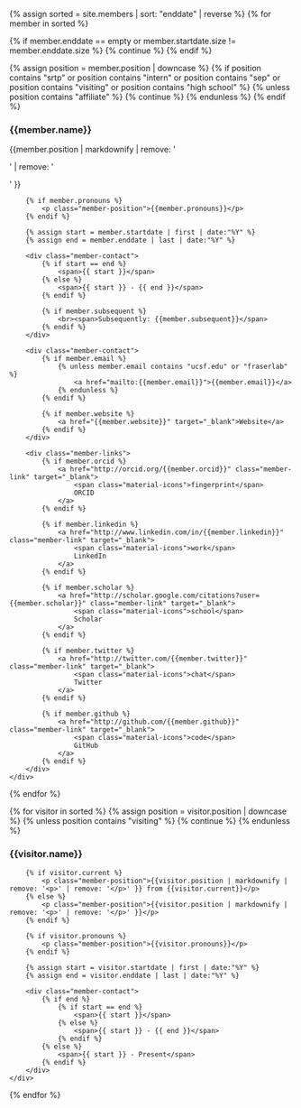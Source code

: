 {% assign sorted = site.members | sort: "enddate" | reverse %}
{% for member in sorted %}

{% if member.enddate == empty or member.startdate.size != member.enddate.size %}
{% continue %}
{% endif %}

{% assign position = member.position | downcase %}
{% if position contains "srtp" or position contains "intern" or position 
  contains "sep" or position contains "visiting"
  or position contains "high school" %}
{% unless position contains "affiliate" %}
{% continue %}
{% endunless %}
{% endif %}

<div id="{{member.name}}" class="member-item">
    <div class="member-info">
        <h3 class="member-name">{{member.name}}</h3>
        <p class="member-position">{{member.position | markdownify | remove: '<p>' | remove: '</p>' }}</p>
        
        {% if member.pronouns %}
            <p class="member-position">{{member.pronouns}}</p>
        {% endif %}
        
        {% assign start = member.startdate | first | date:"%Y" %}
        {% assign end = member.enddate | last | date:"%Y" %}
        
        <div class="member-contact">
            {% if start == end %}
                <span>{{ start }}</span>
            {% else %}
                <span>{{ start }} - {{ end }}</span>
            {% endif %}
            
            {% if member.subsequent %}
                <br><span>Subsequently: {{member.subsequent}}</span>
            {% endif %}
        </div>
        
        <div class="member-contact">
            {% if member.email %}
                {% unless member.email contains "ucsf.edu" or "fraserlab" %}
                    <a href="mailto:{{member.email}}">{{member.email}}</a>
                {% endunless %}
            {% endif %}
            
            {% if member.website %}
                <a href="{{member.website}}" target="_blank">Website</a>
            {% endif %}
        </div>
        
        <div class="member-links">
            {% if member.orcid %}
                <a href="http://orcid.org/{{member.orcid}}" class="member-link" target="_blank">
                    <span class="material-icons">fingerprint</span>
                    ORCID
                </a>
            {% endif %}
            
            {% if member.linkedin %}
                <a href="http://www.linkedin.com/in/{{member.linkedin}}" class="member-link" target="_blank">
                    <span class="material-icons">work</span>
                    LinkedIn
                </a>
            {% endif %}
            
            {% if member.scholar %}
                <a href="http://scholar.google.com/citations?user={{member.scholar}}" class="member-link" target="_blank">
                    <span class="material-icons">school</span>
                    Scholar
                </a>
            {% endif %}
            
            {% if member.twitter %}
                <a href="http://twitter.com/{{member.twitter}}" class="member-link" target="_blank">
                    <span class="material-icons">chat</span>
                    Twitter
                </a>
            {% endif %}
            
            {% if member.github %}
                <a href="http://github.com/{{member.github}}" class="member-link" target="_blank">
                    <span class="material-icons">code</span>
                    GitHub
                </a>
            {% endif %}
        </div>
    </div>
</div>
{% endfor %}

<!-- Visitors Section -->
{% for visitor in sorted %}
{% assign position = visitor.position | downcase %}
{% unless position contains "visiting" %}
{% continue %}
{% endunless %}

<div id="{{visitor.name}}" class="member-item">
    <div class="member-info">
        <h3 class="member-name">{{visitor.name}}</h3>
        
        {% if visitor.current %}
            <p class="member-position">{{visitor.position | markdownify | remove: '<p>' | remove: '</p>' }} from {{visitor.current}}</p>
        {% else %}
            <p class="member-position">{{visitor.position | markdownify | remove: '<p>' | remove: '</p>' }}</p>
        {% endif %}
        
        {% if visitor.pronouns %}
            <p class="member-position">{{visitor.pronouns}}</p>
        {% endif %}
        
        {% assign start = visitor.startdate | first | date:"%Y" %}
        {% assign end = visitor.enddate | last | date:"%Y" %}
        
        <div class="member-contact">
            {% if end %}
                {% if start == end %}
                    <span>{{ start }}</span>
                {% else %}
                    <span>{{ start }} - {{ end }}</span>
                {% endif %}
            {% else %}
                <span>{{ start }} - Present</span>
            {% endif %}
        </div>
    </div>
</div>
{% endfor %}
